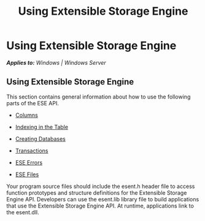 ﻿---
title: Using Extensible Storage Engine
TOCTitle: Using Extensible Storage Engine
ms:assetid: d0249519-4c7c-49c1-9c80-b3cae2537d61
ms:mtpsurl: https://msdn.microsoft.com/en-us/library/Gg294096(v=EXCHG.10)
ms:contentKeyID: 32765711
ms.date: 04/11/2016
ms.topic: article
---

# Using Extensible Storage Engine


_**Applies to:** Windows | Windows Server_

## Using Extensible Storage Engine

This section contains general information about how to use the following parts of the ESE API.

  - [Columns](gg294073\(v=exchg.10\).md)

  - [Indexing in the Table](gg294106\(v=exchg.10\).md)

  - [Creating Databases](gg294100\(v=exchg.10\).md)

  - [Transactions](gg269197\(v=exchg.10\).md)

  - [ESE Errors](gg269184\(v=exchg.10\).md)

  - [ESE Files](gg294069\(v=exchg.10\).md)

Your program source files should include the esent.h header file to access function prototypes and structure definitions for the Extensible Storage Engine API. Developers can use the esent.lib library file to build applications that use the Extensible Storage Engine API. At runtime, applications link to the esent.dll.

